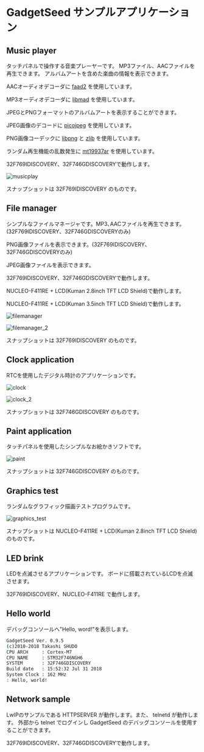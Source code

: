 # GadgetSeed サンプルアプリケーション

## Music player

   タッチパネルで操作する音楽プレーヤーです。
   MP3ファイル、AACファイルを再生できます。
   アルバムアートを含めた楽曲の情報を表示できます。

   AACオーディオデコーダに [faad2](https://github.com/dsvensson/faad2) を使用しています。

   MP3オーディオデコーダに [libmad](https://www.underbit.com/products/mad/) を使用しています。

   JPEGとPNGフォーマットのアルバムアートを表示することができます。

   JPEG画像のデコードに [picojpeg](https://code.google.com/archive/p/picojpeg/) を使用しています。

   PNG画像コーデックに [libpng](http://www.libpng.org/pub/png/) と [zlib](https://zlib.net/) を使用しています。

   ランダム再生機能の乱数発生に [mt19937ar](http://www.math.sci.hiroshima-u.ac.jp/~m-mat/MT/MT2002/mt19937ar.html) を使用しています。

   32F769IDISCOVERY、32F746GDISCOVERYで動作します。

   ![musicplay](musicplay.png)

   スナップショットは 32F769IDISCOVERY のものです。

## File manager

   シンプルなファイルマネージャです。MP3､AACファイルを再生できます。(32F769IDISCOVERY、32F746GDISCOVERYのみ)

   PNG画像ファイルを表示できます。(32F769IDISCOVERY、32F746GDISCOVERYのみ)

   JPEG画像ファイルを表示できます。

   32F769IDISCOVERY、32F746GDISCOVERYで動作します。

   NUCLEO-F411RE + LCD(Kuman 2.8inch TFT LCD Shield)で動作します。

   NUCLEO-F411RE + LCD(Kuman 3.5inch TFT LCD Shield)で動作します。

   ![filemanager](filemanager.png)

   ![filemanager_2](filemanager_2.png)

   スナップショットは 32F769IDISCOVERY のものです。

## Clock application

   RTCを使用したデジタル時計のアプリケーションです。

   ![clock](clock.png)

   ![clock_2](clock_2.png)

   スナップショットは 32F746GDISCOVERY のものです。

## Paint application

   タッチパネルを使用したシンプルなお絵かきソフトです。

   ![paint](paint.png)

   スナップショットは 32F746GDISCOVERY のものです。

## Graphics test

   ランダムなグラフィック描画テストプログラムです。

   ![graphics_test](graphics_test.png)

   スナップショットは NUCLEO-F411RE + LCD(Kuman 2.8inch TFT LCD Shield)のものです。

## LED brink

   LEDを点滅させるアプリケーションです。
   ボードに搭載されているLCDを点滅させます。

   32F769IDISCOVERY、NUCLEO-F411RE で動作します。

## Hello world

   デバッグコンソールへ"Hello, word!"を表示します。

   ```sh
   GadgetSeed Ver. 0.9.5
   (c)2010-2018 Takashi SHUDO
   CPU ARCH     : Cortex-M7
   CPU NAME     : STM32F746NGH6
   SYSTEM       : 32F746GDISCOVERY
   Build date   : 15:52:32 Jul 31 2018
   System Clock : 162 MHz
   : Hello, world!
   ```

## Network sample

   LwIPのサンプルである HTTPSERVER が動作します。また、 telnetd が動作します。
   外部から telnet でログインし GadgetSeed のデバッグコンソールを使用することができます。

   32F769IDISCOVERY、32F746GDISCOVERYで動作します。
